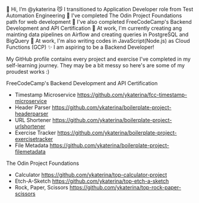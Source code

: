 👋 Hi, I’m @ykaterina
:smirk_cat: I transitioned to Application Developer role from Test Automation Engineering
🌱 I've completed The Odin Project Foundations path for web development
🌱 I've also completed FreeCodeCamp's Backend Development and API Certification
:office: At work, I'm currently creating ang mainting data pipelines on Airflow and creating queries in PostgreSQL and BigQuery
:office: At work, I'm also writing codes in JavaScript(Node.js) as Cloud Functions (GCP)
:sparkles: I am aspiring to be a Backend Developer! 

My GitHub profile contains every project and exercise I've completed in my self-learning journey. They may be a bit messy so here's are some of my proudest works :)

FreeCodeCamp's Backend Development and API Certification
- Timestamp Microservice https://github.com/ykaterina/fcc-timestamp-microservice
- Header Parser https://github.com/ykaterina/boilerplate-project-headerparser
- URL Shortener https://github.com/ykaterina/boilerplate-project-urlshortener
- Exercise Tracker https://github.com/ykaterina/boilerplate-project-exercisetracker
- File Metadata https://github.com/ykaterina/boilerplate-project-filemetadata

The Odin Project Foundations
- Calculator https://github.com/ykaterina/top-calculator-project
- Etch-A-Sketch https://github.com/ykaterina/top-etch-a-sketch
- Rock, Paper, Scissors https://github.com/ykaterina/top-rock-paper-scissors

<!---
ykaterina/ykaterina is a ✨ special ✨ repository because its `README.md` (this file) appears on your GitHub profile.
You can click the Preview link to take a look at your changes.
--->
